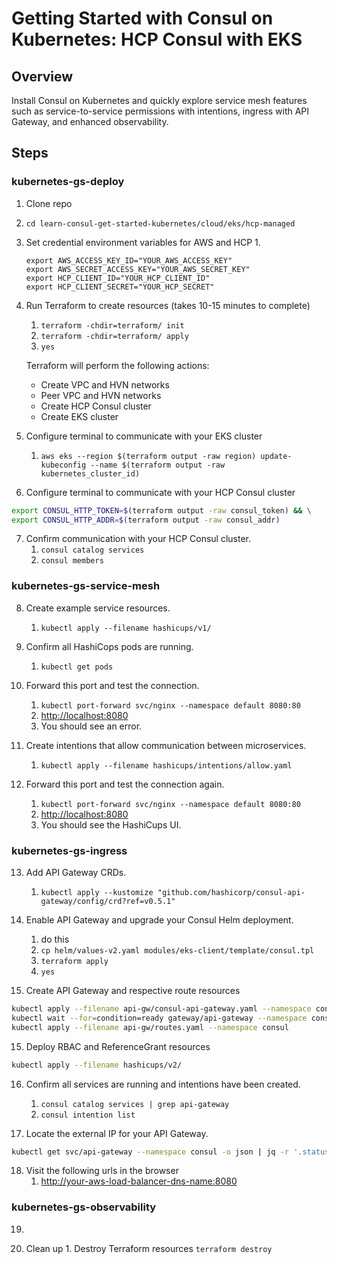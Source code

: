 # Getting Started with Consul on Kubernetes: HCP Consul with EKS

## Overview

Install Consul on Kubernetes and quickly explore service mesh features such as service-to-service permissions with intentions, ingress with API Gateway, and enhanced observability.

## Steps

### kubernetes-gs-deploy

1. Clone repo
2. `cd learn-consul-get-started-kubernetes/cloud/eks/hcp-managed`
3. Set credential environment variables for AWS and HCP
    1. 
    ```shell
    export AWS_ACCESS_KEY_ID="YOUR_AWS_ACCESS_KEY"
    export AWS_SECRET_ACCESS_KEY="YOUR_AWS_SECRET_KEY"
    export HCP_CLIENT_ID="YOUR_HCP_CLIENT_ID"
    export HCP_CLIENT_SECRET="YOUR_HCP_SECRET"
    ```
4. Run Terraform to create resources (takes 10-15 minutes to complete)
    1. `terraform -chdir=terraform/ init`
    2. `terraform -chdir=terraform/ apply`
    3. `yes`

    Terraform will perform the following actions:
    - Create VPC and HVN networks
    - Peer VPC and HVN networks
    - Create HCP Consul cluster
    - Create EKS cluster

5. Configure terminal to communicate with your EKS cluster
    1. `aws eks --region $(terraform output -raw region) update-kubeconfig --name $(terraform output -raw kubernetes_cluster_id)` 
6. Configure terminal to communicate with your HCP Consul cluster

```sh
export CONSUL_HTTP_TOKEN=$(terraform output -raw consul_token) && \
export CONSUL_HTTP_ADDR=$(terraform output -raw consul_addr)
```

7. Confirm communication with your HCP Consul cluster.
   1. `consul catalog services`
   2. `consul members`

### kubernetes-gs-service-mesh

8. Create example service resources.
    1. `kubectl apply --filename hashicups/v1/`

9. Confirm all HashiCops pods are running.
   1.  `kubectl get pods`

10. Forward this port and test the connection.
    1.  `kubectl port-forward svc/nginx --namespace default 8080:80`
    2.  [http://localhost:8080](http://localhost:8080)
    3.  You should see an error.

11. Create intentions that allow communication between microservices.
    1.  `kubectl apply --filename hashicups/intentions/allow.yaml`

12. Forward this port and test the connection again.
    1.  `kubectl port-forward svc/nginx --namespace default 8080:80`
    2.  [http://localhost:8080](http://localhost:8080)
    3.  You should see the HashiCups UI.

### kubernetes-gs-ingress

13. Add API Gateway CRDs.
    1.  `kubectl apply --kustomize "github.com/hashicorp/consul-api-gateway/config/crd?ref=v0.5.1"`

13. Enable API Gateway and upgrade your Consul Helm deployment.
    1.  do this
    2.  `cp helm/values-v2.yaml modules/eks-client/template/consul.tpl` 
    3.  `terraform apply`
    4.  `yes`

14. Create API Gateway and respective route resources

```sh
kubectl apply --filename api-gw/consul-api-gateway.yaml --namespace consul && \
kubectl wait --for=condition=ready gateway/api-gateway --namespace consul --timeout=90s && \
kubectl apply --filename api-gw/routes.yaml --namespace consul
```

15. Deploy RBAC and ReferenceGrant resources

```sh
kubectl apply --filename hashicups/v2/
```

16. Confirm all services are running and intentions have been created.
    1.  `consul catalog services | grep api-gateway`
    2.  `consul intention list`

17.  Locate the external IP for your API Gateway.

```sh
kubectl get svc/api-gateway --namespace consul -o json | jq -r '.status.loadBalancer.ingress[0].hostname'
```

18. Visit the following urls in the browser
    1. [http://your-aws-load-balancer-dns-name:8080](http://your-aws-load-balancer-dns-name:8080)

### kubernetes-gs-observability

19. 

2020. Clean up
    1. Destroy Terraform resources
      `terraform destroy`